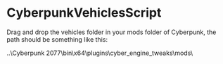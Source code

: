 # CyberpunkVehiclesScript

Drag and drop the vehicles folder in your mods folder of Cyberpunk, the path should be something like this:

..\Cyberpunk 2077\bin\x64\plugins\cyber_engine_tweaks\mods\